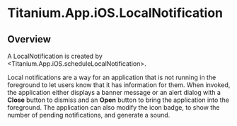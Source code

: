 # Titanium.App.iOS.LocalNotification

<ProxySummary/>

## Overview

A LocalNotification is created by <Titanium.App.iOS.scheduleLocalNotification>.  

Local notifications are a way for an application that is not running in the foreground to let
users know that it has information for them. When invoked, the application either displays a
banner message or an alert dialog with a **Close** button to dismiss and an **Open** button to bring the application
into the foreground. The application can also modify the icon badge, to show the
number of pending notifications, and generate a sound.

<ApiDocs/>
